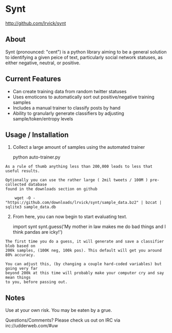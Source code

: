 # Synt #
  
  <http://github.com/lrvick/synt>

## About ##

  Synt (pronounced: "cent") is a python library aiming to be a general
  solution to identifying a given peice of text, particularly social 
  network statuses, as either negative, neutral, or positive.

## Current Features ##
 
  * Can create training data from random twitter statuses
  * Uses emoticons to automatically sort out positive/negative training samples
  * Includes a manual trainer to classify posts by hand
  * Ability to granularly generate classifiers by adjusting sample/token/entropy levels

## Usage / Installation ##

  1. Collect a large amount of samples using the automated trainer
    
        python auto-trainer.py

    As a rule of thumb anything less than 200,000 leads to less that useful results.

    Optionally you can use the rather large ( 2mil tweets / 100M ) pre-collected database 
    found in the downloads section on github

        wget -O - "https://github.com/downloads/lrvick/synt/sample_data.bz2" | bzcat | sqlite3 sample_data.db
        

  2. From here, you can now begin to start evaluating text.

        import synt
        synt.guess('My mother in law makes me do bad things and I think pandas are icky!')

    The first time you do a guess, it will generate and save a classifier blob based on
    200k samples, (100K neg, 100k pos). This default will get you around 80% accuracy.

    You can adjust this, (by changing a couple hard-coded variables) but going very far 
    beyond 200k at this time will probably make your computer cry and say mean things 
    to you, before passing out.
  
## Notes ##
    
  Use at your own risk. You may be eaten by a grue.

  Questions/Comments? Please check us out on IRC via irc://udderweb.com/#uw

